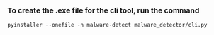 ### To create the .exe file for the cli tool, run the command

```
pyinstaller --onefile -n malware-detect malware_detector/cli.py
```